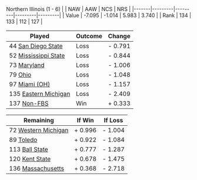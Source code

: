 Northern Illinois (1 - 6)
|       |   NAW   |   AAW   |   NCS   |   NRS   |
|-------|---------|---------|---------|---------|
| Value |  -7.095 |  -1.014 |   5.983 |   3.740 |
| Rank  |     134 |     133 |     112 |     127 |

| Played                    | Outcome    |  Change  |
|---------------------------|------------|----------|
|  44 [San Diego State       ](SanDiegoState.md)| Loss       | -  0.791 |
|  52 [Mississippi State     ](MississippiState.md)| Loss       | -  0.844 |
|  73 [Maryland              ](Maryland.md)| Loss       | -  1.006 |
|  79 [Ohio                  ](Ohio.md)| Loss       | -  1.048 |
|  97 [Miami (OH)            ](MiamiOH.md)| Loss       | -  1.157 |
| 135 [Eastern Michigan      ](EasternMichigan.md)| Loss       | -  2.409 |
| 137 [Non-FBS               ](NonFBS.md)| Win        | +  0.333 |

| Remaining                 |  If Win  |  If Loss |
|---------------------------|----------|----------|
|  72 [Western Michigan      ](WesternMichigan.md)| +  0.996 | -  1.004 |
|  89 [Toledo                ](Toledo.md)| +  0.922 | -  1.084 |
| 113 [Ball State            ](BallState.md)| +  0.777 | -  1.287 |
| 120 [Kent State            ](KentState.md)| +  0.678 | -  1.475 |
| 136 [Massachusetts         ](Massachusetts.md)| +  0.368 | -  2.718 |


